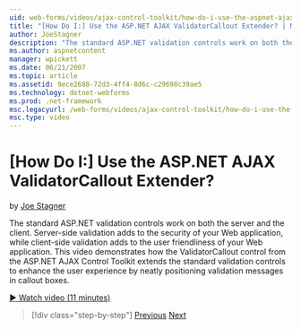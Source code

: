 ```yaml
---
uid: web-forms/videos/ajax-control-toolkit/how-do-i-use-the-aspnet-ajax-validatorcallout-extender
title: "[How Do I:] Use the ASP.NET AJAX ValidatorCallout Extender? | Microsoft Docs"
author: JoeStagner
description: "The standard ASP.NET validation controls work on both the server and the client. Server-side validation adds to the security of your Web application, while c..."
ms.author: aspnetcontent
manager: wpickett
ms.date: 06/21/2007
ms.topic: article
ms.assetid: 9ece2688-72d3-4ff4-8d6c-c29698c39ae5
ms.technology: dotnet-webforms
ms.prod: .net-framework
msc.legacyurl: /web-forms/videos/ajax-control-toolkit/how-do-i-use-the-aspnet-ajax-validatorcallout-extender
msc.type: video
---
```

[How Do I:] Use the ASP.NET AJAX ValidatorCallout Extender?
====================
by [Joe Stagner](https://github.com/JoeStagner)

The standard ASP.NET validation controls work on both the server and the client. Server-side validation adds to the security of your Web application, while client-side validation adds to the user friendliness of your Web application. This video demonstrates how the ValidatorCallout control from the ASP.NET AJAX Control Toolkit extends the standard validation controls to enhance the user experience by neatly positioning validation messages in callout boxes.

[&#9654; Watch video (11 minutes)](https://channel9.msdn.com/Blogs/ASP-NET-Site-Videos/how-do-i-use-the-aspnet-ajax-validatorcallout-extender)

> [!div class="step-by-step"]
> [Previous](how-do-i-use-the-numericupdown-extender-control.md)
> [Next](how-do-i-use-the-aspnet-ajax-resizablecontrol-extender.md)
